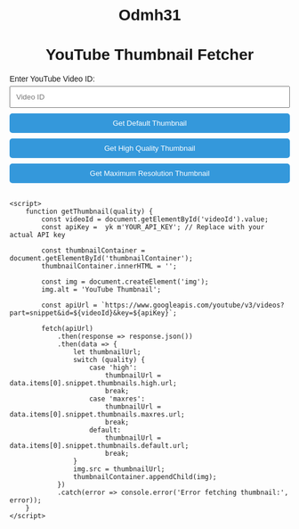 # Odmh31
<!DOCTYPE html>
<html lang="en">
<head>
    <meta charset="UTF-8">
    <meta name="viewport" content="width=device-width, initial-scale=1.0">
    <title>YouTube Thumbnail Fetcher</title>
    <style>
        body {
            font-family: Arial, sans-serif;
            margin: 20px;
        }
        h1 {
            text-align: center;
        }
        label {
            display: block;
            margin-bottom: 5px;
        }
        input, button {
            width: 100%;
            padding: 10px;
            box-sizing: border-box;
            margin-bottom: 10px;
        }
        button {
            background-color: #3498db;
            color: #fff;
            border: none;
            border-radius: 5px;
            cursor: pointer;
        }
        #thumbnailContainer {
            margin-top: 20px;
        }
        img {
            max-width: 100%;
            height: auto;
            display: block;
            margin: 0 auto;
        }
    </style>
</head>
<body>
    <h1>YouTube Thumbnail Fetcher</h1>
    <label for="videoId">Enter YouTube Video ID:</label>
    <input type="text" id="videoId" placeholder="Video ID">
    <button onclick="getThumbnail('default')">Get Default Thumbnail</button>
    <button onclick="getThumbnail('high')">Get High Quality Thumbnail</button>
    <button onclick="getThumbnail('maxres')">Get Maximum Resolution Thumbnail</button>
    <div id="thumbnailContainer"></div>

    <script>
        function getThumbnail(quality) {
            const videoId = document.getElementById('videoId').value;
            const apiKey =  yk m'YOUR_API_KEY'; // Replace with your actual API key

            const thumbnailContainer = document.getElementById('thumbnailContainer');
            thumbnailContainer.innerHTML = '';

            const img = document.createElement('img');
            img.alt = 'YouTube Thumbnail';

            const apiUrl = `https://www.googleapis.com/youtube/v3/videos?part=snippet&id=${videoId}&key=${apiKey}`;
            
            fetch(apiUrl)
                .then(response => response.json())
                .then(data => {
                    let thumbnailUrl;
                    switch (quality) {
                        case 'high':
                            thumbnailUrl = data.items[0].snippet.thumbnails.high.url;
                            break;
                        case 'maxres':
                            thumbnailUrl = data.items[0].snippet.thumbnails.maxres.url;
                            break;
                        default:
                            thumbnailUrl = data.items[0].snippet.thumbnails.default.url;
                            break;
                    }
                    img.src = thumbnailUrl;
                    thumbnailContainer.appendChild(img);
                })
                .catch(error => console.error('Error fetching thumbnail:', error));
        }
    </script>
</body>
</html>
